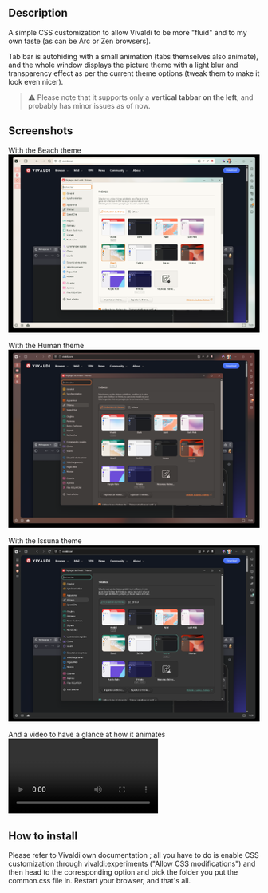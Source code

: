 ## Description

A simple CSS customization to allow Vivaldi to be more "fluid" and to my own taste (as can be Arc or Zen browsers).

Tab bar is autohiding with a small animation (tabs themselves also animate), and the whole window displays the picture theme with a light blur and transparency effect as per the current theme options (tweak them to make it look even nicer).

> :warning: Please note that it supports only a **vertical tabbar on the left**, and probably has minor issues as of now.

## Screenshots

With the Beach theme
![Screenshot with the Beach theme](screenshots/beach.png)

With the Human theme
![Screenshot with the Human theme](screenshots/human.png)

With the Issuna theme
![Screenshot with the Issuna theme](screenshots/issuna.png)

And a video to have a glance at how it animates
![Video to showcase some features as tab animation](screenshots/recording.mp4)

## How to install

Please refer to Vivaldi own documentation ; all you have to do is enable CSS customization through vivaldi:experiments ("Allow CSS modifications") and then head to the corresponding option and pick the folder you put the common.css file in.
Restart your browser, and that's all.